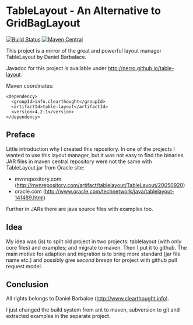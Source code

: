 TableLayout - An Alternative to GridBagLayout
=============================================

[![Build Status](https://travis-ci.org/nerro/table-layout.svg?branch=master)](https://travis-ci.org/nerro/table-layout)  [![Maven Central](https://maven-badges.herokuapp.com/maven-central/info.clearthought/table-layout/badge.svg)](https://maven-badges.herokuapp.com/maven-central/info.clearthought/table-layout)

This project is a mirror of the great and powerful layout manager TableLayout by Daniel Barbalace.

Javadoc for this project is available under http://nerro.github.io/table-layout.

Maven coordinates:

    <dependency>
      <groupId>info.clearthought</groupId>
      <artifactId>table-layout</artifactId>
      <version>4.2.1</version>
    </dependency>


Preface
-------

Little introduction why I created this repository. In one of the projects I wanted to use this layout manager, but it was not easy to find the binaries. JAR files in maven central repository were not the same with TableLayout.jar from Oracle site:

* mvnrepository.com (http://mvnrepository.com/artifact/tablelayout/TableLayout/20050920)
* oracle.com (http://www.oracle.com/technetwork/java/tablelayout-141489.html)

Further in JARs there are java source files with examples too.


Idea
----

My idea was (is) to split old project in two projects: tablelayout (with only core files) and examples; and migrate to maven. Then I put it to github. The main motive for adaption and migration is to bring more standard (jar file name etc.) and possibly give *second breeze* for project with github pull request model.


Conclusion
----------

All rights belongs to Daniel Barbalce (http://www.clearthought.info).

I just changed the build system from ant to maven, subversion to git and extracted examples in the separate project.
